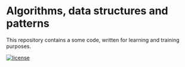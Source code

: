 # Algorithms, data structures and patterns

This repository contains a some code, written for learning and training purposes.

[![license](https://img.shields.io/github/license/mashape/apistatus.svg?maxAge=2592000)](https://github.com/sunloving/photosphere-mapping/blob/master/LICENSE)
